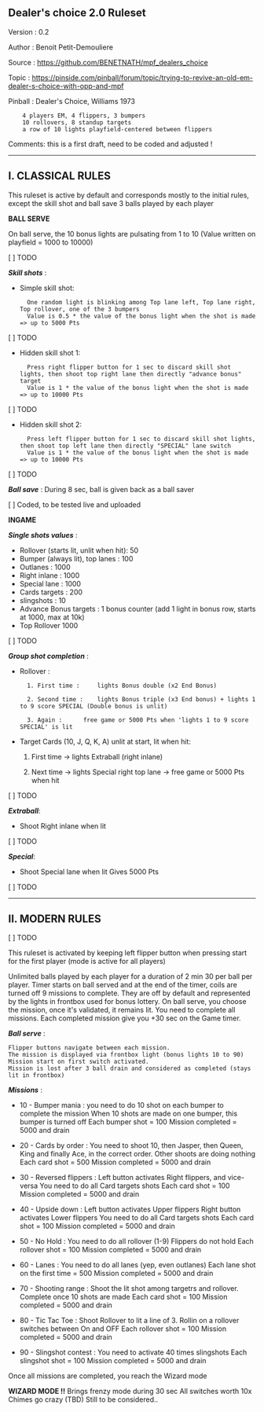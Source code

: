 Dealer's choice 2.0 Ruleset
---------------------------

Version : 0.2

Author : Benoit Petit-Demouliere

Source : https://github.com/BENETNATH/mpf_dealers_choice

Topic : https://pinside.com/pinball/forum/topic/trying-to-revive-an-old-em-dealer-s-choice-with-opp-and-mpf

Pinball : Dealer's Choice, Williams 1973

        4 players EM, 4 flippers, 3 bumpers
        10 rollovers, 8 standup targets
        a row of 10 lights playfield-centered between flippers

Comments: this is a first draft, need to be coded and adjusted !

---------------------------
I. CLASSICAL RULES
---------------------------
This ruleset is active by default and corresponds mostly to the initial rules, except the skill shot and ball save
3 balls played by each player

**BALL SERVE**

On ball serve, the 10 bonus lights are pulsating from 1 to 10 (Value written on playfield = 1000 to 10000)

[ ] TODO

***Skill shots*** :
* Simple skill shot:

        One random light is blinking among Top lane left, Top lane right, Top rollover, one of the 3 bumpers
        Value is 0.5 * the value of the bonus light when the shot is made => up to 5000 Pts
[ ] TODO

* Hidden skill shot 1:

        Press right flipper button for 1 sec to discard skill shot lights, then shoot top right lane then directly "advance bonus" target
        Value is 1 * the value of the bonus light when the shot is made => up to 10000 Pts

[ ] TODO

* Hidden skill shot 2:

        Press left flipper button for 1 sec to discard skill shot lights, then shoot top left lane then directly "SPECIAL" lane switch
        Value is 1 * the value of the bonus light when the shot is made => up to 10000 Pts

[ ] TODO

***Ball save*** :
        During 8 sec, ball is given back as a ball saver
	
[ ] Coded, to be tested live and uploaded

**INGAME**

***Single shots values*** :
- Rollover (starts lit, unlit when hit): 50
- Bumper (always lit), top lanes : 100
- Outlanes : 		1000
- Right inlane : 	1000
- Special lane : 	1000
- Cards targets : 	200
- slingshots : 		10
- Advance Bonus targets : 1 bonus counter (add 1 light in bonus row, starts at 1000, max at 10k)
- Top Rollover 		1000

[ ] TODO

***Group shot completion*** :
- Rollover :

    	1. First time : 	lights Bonus double (x2 End Bonus)

    	2. Second time : 	lights Bonus triple (x3 End bonus) + lights 1 to 9 score SPECIAL (Double bonus is unlit)
    
    	3. Again : 		free game or 5000 Pts when 'lights 1 to 9 score SPECIAL' is lit
		
- Target Cards (10, J, Q, K, A) unlit at start, lit when hit:

	1. First time -> lights Extraball (right inlane)

	2. Next time -> lights Special right top lane -> free game or 5000 Pts when hit

[ ] TODO

***Extraball***:
- Shoot Right inlane when lit

[ ] TODO

***Special***: 
- Shoot Special lane when lit
 Gives 5000 Pts
	    
[ ] TODO
	
---------------------------
II. MODERN RULES
---------------------------
[ ] TODO

This ruleset is activated by keeping left flipper button when pressing start for the first player (mode is active for all players)

Unlimited balls played by each player for a duration of 2 min 30 per ball per player.
Timer starts on ball served and at the end of the timer, coils are turned off
9 missions to complete. They are off by default and represented by the lights in frontbox used for bonus lottery.
On ball serve, you choose the mission, once it's validated, it remains lit.
You need to complete all missions.
Each completed mission give you +30 sec on the Game timer.

***Ball serve*** :

    Flipper buttons navigate between each mission. 
    The mission is displayed via frontbox light (bonus lights 10 to 90)
    Mission start on first switch activated.
    Mission is lost after 3 ball drain and considered as completed (stays lit in frontbox)

***Missions*** :
* 10 - Bumper mania :
        you need to do 10 shot on each bumper to complete the mission
        When 10 shots are made on one bumper, this bumper is turned off
        Each bumper shot = 100
        Mission completed = 5000 and drain

* 20 - Cards by order :
        You need to shoot 10, then Jasper, then Queen, King and finally Ace, in the correct order.
        Other shoots are doing nothing
        Each card shot = 500
        Mission completed = 5000 and drain

* 30 - Reversed flippers :
        Left button activates Right flippers, and vice-versa
        You need to do all Card targets shots
        Each card shot = 100
        Mission completed = 5000 and drain

* 40 - Upside down :
        Left button activates Upper flippers
        Right button activates Lower flippers
        You need to do all Card targets shots
        Each card shot = 100
        Mission completed = 5000 and drain

* 50 - No Hold :
        You need to do all rollover (1-9)
        Flippers do not hold
        Each rollover shot = 100
        Mission completed = 5000 and drain

* 60 - Lanes :
        You need to do all lanes (yep, even outlanes)
        Each lane shot on the first time = 500
        Mission completed = 5000 and drain

* 70 -  Shooting range :
        Shoot the lit shot among targetrs and rollover. Complete once 10 shots are made
        Each card shot = 100
        Mission completed = 5000 and drain

* 80 - Tic Tac Toe :
        Shoot Rollover to lit a line of 3. 
        Rollin on a rollover switches between On and OFF
        Each rollover shot = 100
        Mission completed = 5000 and drain

* 90 - Slingshot contest :
        You need to activate 40 times slingshots
        Each slingshot shot = 100
        Mission completed = 5000 and drain


Once all missions are completed, you reach the Wizard mode

**WIZARD MODE !!**
	    Brings frenzy mode during 30 sec
	    All switches worth 10x
	    Chimes go crazy (TBD)
Still to be considered..
